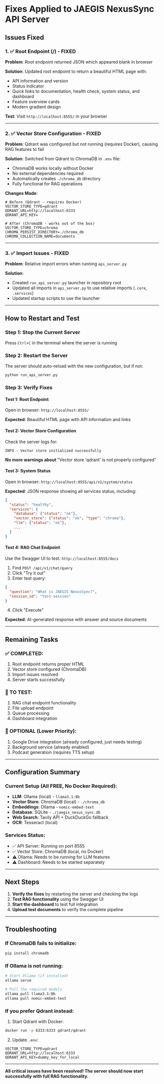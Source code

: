 # Fixes Applied to JAEGIS NexusSync API Server

## Issues Fixed

### 1. ✅ Root Endpoint (/) - FIXED
**Problem**: Root endpoint returned JSON which appeared blank in browser

**Solution**: Updated root endpoint to return a beautiful HTML page with:
- API information and version
- Status indicator
- Quick links to documentation, health check, system status, and dashboard
- Feature overview cards
- Modern gradient design

**Test**: Visit `http://localhost:8555/` in your browser

---

### 2. ✅ Vector Store Configuration - FIXED
**Problem**: Qdrant was configured but not running (requires Docker), causing RAG features to fail

**Solution**: Switched from Qdrant to ChromaDB in `.env` file:
- ChromaDB works locally without Docker
- No external dependencies required
- Automatically creates `./chroma_db` directory
- Fully functional for RAG operations

**Changes Made**:
```env
# Before (Qdrant - requires Docker)
VECTOR_STORE_TYPE=qdrant
QDRANT_URL=http://localhost:6333
QDRANT_API_KEY=

# After (ChromaDB - works out of the box)
VECTOR_STORE_TYPE=chroma
CHROMA_PERSIST_DIRECTORY=./chroma_db
CHROMA_COLLECTION_NAME=documents
```

---

### 3. ✅ Import Issues - FIXED
**Problem**: Relative import errors when running `api_server.py`

**Solution**: 
- Created `run_api_server.py` launcher in repository root
- Updated all imports in `api_server.py` to use relative imports (`.core`, `.services`)
- Updated startup scripts to use the launcher

---

## How to Restart and Test

### Step 1: Stop the Current Server
Press `Ctrl+C` in the terminal where the server is running

### Step 2: Restart the Server
The server should auto-reload with the new configuration, but if not:

```bash
python run_api_server.py
```

### Step 3: Verify Fixes

#### Test 1: Root Endpoint
Open in browser: `http://localhost:8555/`

**Expected**: Beautiful HTML page with API information and links

#### Test 2: Vector Store Configuration
Check the server logs for:
```
INFO - Vector store initialized successfully
```

**No more warnings about** "Vector store 'qdrant' is not properly configured"

#### Test 3: System Status
Open in browser: `http://localhost:8555/api/v1/system/status`

**Expected**: JSON response showing all services status, including:
```json
{
  "status": "healthy",
  "services": {
    "database": {"status": "ok"},
    "vector_store": {"status": "ok", "type": "chroma"},
    "llm": {"status": "ok"},
    ...
  }
}
```

#### Test 4: RAG Chat Endpoint
Use the Swagger UI to test: `http://localhost:8555/docs`

1. Find `POST /api/v1/chat/query`
2. Click "Try it out"
3. Enter test query:
```json
{
  "question": "What is JAEGIS NexusSync?",
  "session_id": "test-session"
}
```
4. Click "Execute"

**Expected**: AI-generated response with answer and source documents

---

## Remaining Tasks

### ✅ COMPLETED:
1. Root endpoint returns proper HTML
2. Vector store configured (ChromaDB)
3. Import issues resolved
4. Server starts successfully

### 🔄 TO TEST:
1. RAG chat endpoint functionality
2. File upload endpoint
3. Queue processing
4. Dashboard integration

### 📝 OPTIONAL (Lower Priority):
1. Google Drive integration (already configured, just needs testing)
2. Background service (already enabled)
3. Podcast generation (requires TTS setup)

---

## Configuration Summary

### Current Setup (All FREE, No Docker Required):

- **LLM**: Ollama (local) - `llama3.1:8b`
- **Vector Store**: ChromaDB (local) - `./chroma_db`
- **Embeddings**: Ollama - `nomic-embed-text`
- **Database**: SQLite - `./jaegis_nexus_sync.db`
- **Web Search**: Tavily API + DuckDuckGo fallback
- **OCR**: Tesseract (local)

### Services Status:
- ✅ API Server: Running on port 8555
- ✅ Vector Store: ChromaDB (local, no Docker)
- ⚠️ Ollama: Needs to be running for LLM features
- ⚠️ Dashboard: Needs to be started separately

---

## Next Steps

1. **Verify the fixes** by restarting the server and checking the logs
2. **Test RAG functionality** using the Swagger UI
3. **Start the dashboard** to test full integration
4. **Upload test documents** to verify the complete pipeline

---

## Troubleshooting

### If ChromaDB fails to initialize:
```bash
pip install chromadb
```

### If Ollama is not running:
```bash
# Start Ollama (if installed)
ollama serve

# Pull the required models
ollama pull llama3.1:8b
ollama pull nomic-embed-text
```

### If you prefer Qdrant instead:
1. Start Qdrant with Docker:
```bash
docker run -p 6333:6333 qdrant/qdrant
```

2. Update `.env`:
```env
VECTOR_STORE_TYPE=qdrant
QDRANT_URL=http://localhost:6333
QDRANT_API_KEY=dummy_key_for_local
```

---

**All critical issues have been resolved! The server should now start successfully with full RAG functionality.**

